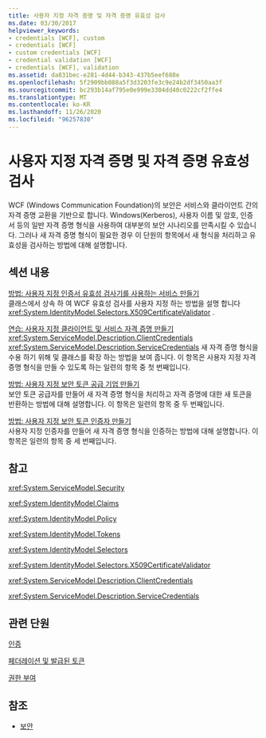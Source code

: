 ```yaml
---
title: 사용자 지정 자격 증명 및 자격 증명 유효성 검사
ms.date: 03/30/2017
helpviewer_keywords:
- credentials [WCF], custom
- credentials [WCF]
- custom credentials [WCF]
- credential validation [WCF]
- credentials [WCF], validation
ms.assetid: da831bec-e281-4d44-b343-437b5eef688e
ms.openlocfilehash: 5f2909bb088a5f3d3203fe3c9e24b2df3450aa3f
ms.sourcegitcommit: bc293b14af795e0e999e3304dd40c0222cf2ffe4
ms.translationtype: MT
ms.contentlocale: ko-KR
ms.lasthandoff: 11/26/2020
ms.locfileid: "96257830"
---
```

# <a name="custom-credential-and-credential-validation"></a>사용자 지정 자격 증명 및 자격 증명 유효성 검사

WCF (Windows Communication Foundation)의 보안은 서비스와 클라이언트 간의 자격 증명 교환을 기반으로 합니다. Windows(Kerberos), 사용자 이름 및 암호, 인증서 등의 일반 자격 증명 형식을 사용하여 대부분의 보안 시나리오를 만족시킬 수 있습니다. 그러나 새 자격 증명 형식이 필요한 경우 이 단원의 항목에서 새 형식을 처리하고 유효성을 검사하는 방법에 대해 설명합니다.  
  
## <a name="in-this-section"></a>섹션 내용  

 [방법: 사용자 지정 인증서 유효성 검사기를 사용하는 서비스 만들기](how-to-create-a-service-that-employs-a-custom-certificate-validator.md)  
 클래스에서 상속 하 여 WCF 유효성 검사를 사용자 지정 하는 방법을 설명 합니다 <xref:System.IdentityModel.Selectors.X509CertificateValidator> .  
  
 [연습: 사용자 지정 클라이언트 및 서비스 자격 증명 만들기](walkthrough-creating-custom-client-and-service-credentials.md)  
 <xref:System.ServiceModel.Description.ClientCredentials> <xref:System.ServiceModel.Description.ServiceCredentials> 새 자격 증명 형식을 수용 하기 위해 및 클래스를 확장 하는 방법을 보여 줍니다. 이 항목은 사용자 지정 자격 증명 형식을 만들 수 있도록 하는 일련의 항목 중 첫 번째입니다.  
  
 [방법: 사용자 지정 보안 토큰 공급 기업 만들기](how-to-create-a-custom-security-token-provider.md)  
 보안 토큰 공급자를 만들어 새 자격 증명 형식을 처리하고 자격 증명에 대한 새 토큰을 반환하는 방법에 대해 설명합니다. 이 항목은 일련의 항목 중 두 번째입니다.  
  
 [방법: 사용자 지정 보안 토큰 인증자 만들기](how-to-create-a-custom-security-token-authenticator.md)  
 사용자 지정 인증자를 만들어 새 자격 증명 형식을 인증하는 방법에 대해 설명합니다. 이 항목은 일련의 항목 중 세 번째입니다.  
  
## <a name="reference"></a>참고  

 <xref:System.ServiceModel.Security>  
  
 <xref:System.IdentityModel.Claims>  
  
 <xref:System.IdentityModel.Policy>  
  
 <xref:System.IdentityModel.Tokens>  
  
 <xref:System.IdentityModel.Selectors>  
  
 <xref:System.IdentityModel.Selectors.X509CertificateValidator>  
  
 <xref:System.ServiceModel.Description.ClientCredentials>  
  
 <xref:System.ServiceModel.Description.ServiceCredentials>  
  
## <a name="related-sections"></a>관련 단원  

 [인증](../feature-details/authentication-in-wcf.md)  
  
 [페더레이션 및 발급된 토큰](../feature-details/federation-and-issued-tokens.md)  
  
 [권한 부여](../feature-details/authorization-in-wcf.md)  
  
## <a name="see-also"></a>참조

- [보안](../feature-details/security.md)
